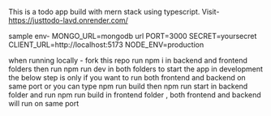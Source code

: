 This is a todo app build with mern stack using typescript.
Visit-https://justtodo-lavd.onrender.com/

sample env-
MONGO_URL=mongodb url
PORT=3000
SECRET=yoursecret
CLIENT_URL=http://localhost:5173
NODE_ENV=production

when running locally -
fork this repo
run npm i in backend and frontend folders
then run npm run dev in both folders to start the app in development
the below step is only if you want to run both frontend and backend on same port
or you can type npm run build then npm run start in backend folder and run npm run build in frontend folder , both frontend and backend will run on same port
